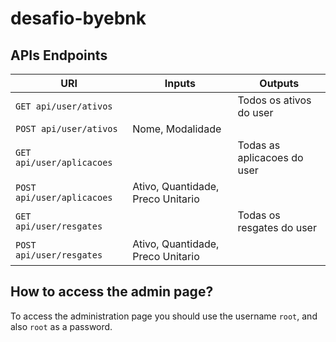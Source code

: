 # desafio-byebnk

## APIs Endpoints

| URI | Inputs | Outputs |
| --- | --- | --- |
| `GET api/user/ativos` | | Todos os ativos do user |
| `POST api/user/ativos` | Nome, Modalidade | |
| `GET  api/user/aplicacoes` | | Todas as aplicacoes do user |
| `POST api/user/aplicacoes` | Ativo, Quantidade, Preco Unitario | |
| `GET api/user/resgates` | | Todas os resgates do user |
| `POST api/user/resgates` | Ativo, Quantidade, Preco Unitario | |

## How to access the admin page?
To access the administration page you should use the username `root`, and also `root` as a password. 